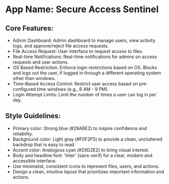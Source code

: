 # **App Name**: Secure Access Sentinel

## Core Features:

- Admin Dashboard: Admin dashboard to manage users, view activity logs, and approve/reject file access requests.
- File Access Request: User interface to request access to files.
- Real-time Notifications: Real-time notifications for admins on access requests and user actions.
- OS Based Restriction: Enforce login restrictions based on OS. Blocks and logs out the user, if logged in through a different operating system other than windows.
- Time-Based Access Control: Restrict user access based on pre-configured time windows (e.g., 6 AM - 9 PM).
- Login Attempt Limits: Limit the number of times a user can log in per day.

## Style Guidelines:

- Primary color: Strong blue (#29ABE2) to inspire confidence and reliability.
- Background color: Light gray (#F0F2F5) to provide a clean, uncluttered backdrop that is easy to read.
- Accent color: Analogous cyan (#29D2E2) to bring visual interest.
- Body and headline font: 'Inter' (sans-serif) for a clear, modern and accessible interface.
- Use minimalist, consistent icons to represent files, users, and actions.
- Design a clean, intuitive layout that prioritizes important information and actions.